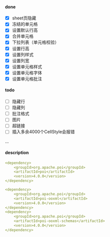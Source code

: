 #### done
- [x] sheet页隐藏
- [x] 冻结的单元格
- [x] 设置默认行高
- [x] 合并单元格
- [x] 下拉列表（单元格校验）
- [x] 设置行高
- [x] 设置列样式
- [x] 设置列宽
- [x] 设置单元格样式
- [x] 设置单元格字体
- [x] 设置单元格批注

#### todo
- [ ] 隐藏行
- [ ] 隐藏列
- [ ] 批注格式
- [ ] 图片
- [ ] 超链接
- [ ] 插入多余4000个CellStyle会报错

...

#### description
```yaml
<dependency>
    <groupId>org.apache.poi</groupId>
    <artifactId>poi</artifactId>
    <version>4.0.0</version>
</dependency>

<dependency>
    <groupId>org.apache.poi</groupId>
    <artifactId>poi-ooxml</artifactId>
    <version>4.0.0</version>
</dependency>
<dependency>
    <groupId>org.apache.poi</groupId>
    <artifactId>poi-ooxml-schemas</artifactId>
    <version>4.0.0</version>
</dependency>
```
